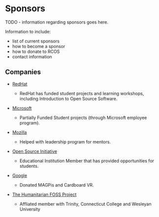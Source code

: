 # Sponsors

TODO - information regarding sponsors goes here.

Information to include:
- list of current sponsors
- how to become a sponsor
- how to donate to RCOS
- contact information

## Companies

- [RedHat](https://www.redhat.com/)
  - RedHat has funded student projects and learning workshops, including Introduction to Open Source Software.

- [Microsoft](https://www.microsoft.com/en-us/)
  - Partially Funded Student projects (through Microsoft employee program).

- [Mozilla](https://www.mozilla.org/en-US/foundation/)
  - Helped with leadership program for mentors.

- [Open Source Initiative](https://opensource.org/)
  - Educational Institution Member that has provided opportunities for students.

- [Google](https://www.google.com/)
  - Donated MAGPis and Cardboard VR.

- [The Humanitarian FOSS Project](http://www.hfoss.org/index.php/contact-us)
  - Affliated member with Trinity, Connecticut College and Wesleyan University

